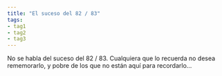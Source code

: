 ```yaml
---
title: "El suceso del 82 / 83" 
tags: 
- tag1 
- tag2
- tag3
---
```


No se habla del suceso del 82 / 83. Cualquiera que lo recuerda no desea rememorarlo, y pobre de los que no están aquí para recordarlo…